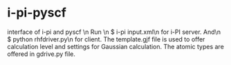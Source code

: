 # i-pi-pyscf
interface of i-pi and pyscf \n
Run \n
  $ i-pi input.xml\n
for i-PI server. And\n
  $ python rhfdriver.py\n
for client. The template.gjf file is used to offer calculation level and settings for Gaussian calculation. The atomic types are offered in gdrive.py file.
